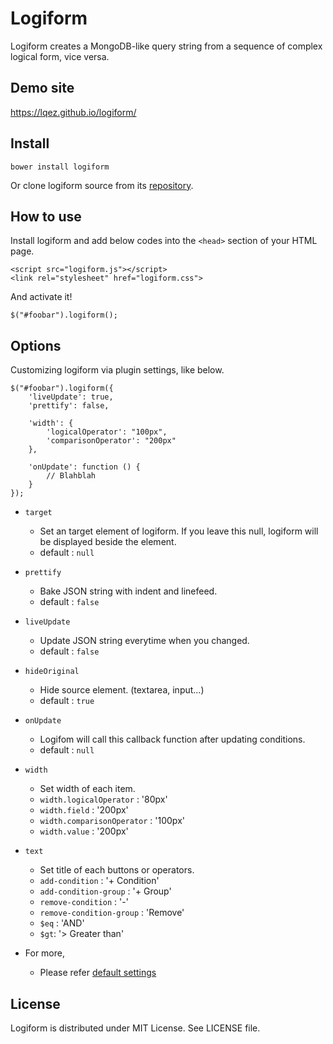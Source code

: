 Logiform
========

Logiform creates a MongoDB-like query string from a sequence of complex logical form, vice versa.


Demo site
---------

<https://lqez.github.io/logiform/>


Install
-------

    bower install logiform

Or clone logiform source from its [repository](https://github.com/lqez/logiform).

How to use
----------

Install logiform and add below codes into the `<head>` section of your HTML page.

    <script src="logiform.js"></script>
    <link rel="stylesheet" href="logiform.css">

And activate it!

    $("#foobar").logiform();


Options
-------

Customizing logiform via plugin settings, like below.

    $("#foobar").logiform({
        'liveUpdate': true,
        'prettify': false,

        'width': {
            'logicalOperator': "100px",
            'comparisonOperator': "200px"
        },

        'onUpdate': function () {
            // Blahblah
        }
    });


 - `target`
    - Set an target element of logiform. If you leave this null, logiform will be displayed beside the element.
    - default : `null`

 - `prettify`
    - Bake JSON string with indent and linefeed.
    - default : `false`

 - `liveUpdate`
    - Update JSON string everytime when you changed.
    - default : `false`

 - `hideOriginal`
    - Hide source element. (textarea, input...)
    - default : `true`

 - `onUpdate`
    - Logifom will call this callback function after updating conditions.
    - default : `null`

 - `width`
    - Set width of each item.
    - `width.logicalOperator` : '80px'
    - `width.field` : '200px'
    - `width.comparisonOperator` : '100px'
    - `width.value` : '200px'

 - `text`
    - Set title of each buttons or operators.
    - `add-condition` : '+ Condition'
    - `add-condition-group` : '+ Group'
    - `remove-condition` : '-'
    - `remove-condition-group` : 'Remove'
    - `$eq` : 'AND'
    - `$gt`: '> Greater than'

 - For more,
    - Please refer [default settings](https://github.com/lqez/logiform/blob/master/logiform.js#L4)



License
-------
Logiform is distributed under MIT License. See LICENSE file.
